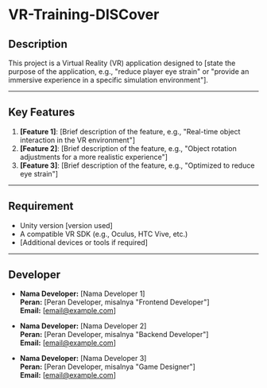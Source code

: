 # VR-Training-DISCover

## Description

This project is a Virtual Reality (VR) application designed to [state the purpose of the application, e.g., "reduce player eye strain" or "provide an immersive experience in a specific simulation environment"].

---

## Key Features

1. **[Feature 1]**: [Brief description of the feature, e.g., "Real-time object interaction in the VR environment"]
2. **[Feature 2]**: [Brief description of the feature, e.g., "Object rotation adjustments for a more realistic experience"]
3. **[Feature 3]**: [Brief description of the feature, e.g., "Optimized to reduce eye strain"]

---

## Requirement

- Unity version [version used]
- A compatible VR SDK (e.g., Oculus, HTC Vive, etc.)
- [Additional devices or tools if required]

---

## Developer

- **Nama Developer:** [Nama Developer 1]  
  **Peran:** [Peran Developer, misalnya "Frontend Developer"]  
  **Email:** [email@example.com]  

- **Nama Developer:** [Nama Developer 2]  
  **Peran:** [Peran Developer, misalnya "Backend Developer"]  
  **Email:** [email@example.com]  

- **Nama Developer:** [Nama Developer 3]  
  **Peran:** [Peran Developer, misalnya "Game Designer"]  
  **Email:** [email@example.com]


